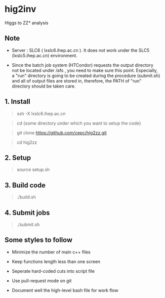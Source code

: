 # hig2inv

Higgs to ZZ* analysis 

## Note

- Server : SLC6 ( lxslc6.ihep.ac.cn ).  It does not work under the SLC5 (lxslc5.ihep.ac.cn) environment.

- Since the batch job system (HTCondor) requests the output directory not be located under /afs ,
you need to make sure this point. Especially, a "run" directory is going to be created during the procedure (submit.sh) 
and all of output files are stored in, therefore, the PATH of "run" directory should be taken care.  


## 1. Install  

> ssh -X lxslc6.ihep.ac.cn

> cd {some directory under which you want to setup the code}

> git clone https://github.com/cepc/hig2zz.git

> cd hig2zz


## 2. Setup 

> source setup.sh


## 3. Build code

> ./build.sh 


## 4. Submit jobs

> ./submit.sh


## Some styles to follow 

- Minimize the number of main c++ files

- Keep functions length less than one screen

- Seperate hard-coded cuts into script file

- Use pull-request mode on git

- Document well the high-level bash file for work flow
